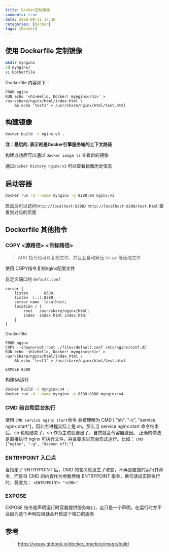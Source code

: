 ```yaml
---
title: Docker定制镜像
comments: true
date: 2020-09-31 17:36
categories: [Docker]
tags: [Docker]
---
```


## 使用 Dockerfile 定制镜像

```sh
mkdir mynginx
cd mynginx/
vi Dockerfile
```

Dockerfile 内容如下：
```
FROM nginx
RUN echo '<h1>Hello, Docker! mynginx</h1>' > /usr/share/nginx/html/index.html \
    && echo 'test1' > /usr/share/nginx/html/test.html
```

## 构建镜像

```sh
docker build -t nginx:v3 .
```

**注：最后的`.`表示的是Docker引擎服务端的上下文路径**


构建成功后可以通过 `docker image ls` 查看新的镜像

通过`docker history nginx:v3` 可以查看镜像历史信息


## 启动容器

```sh
docker run -d --name mynginx -p 8280:80 nginx:v3
```

启动后可以访问`http://localhost:8280/` `http://localhost:8280/test.html` 查看到对应的页面 


## Dockerfile 其他指令

### COPY <源路径> <目标路径>
> ADD 指令也可以复制文件，并且会自动解压 tar.gz 等压缩文件

使用 COPY指令复制nginx配置文件

自定义端口的 `default.conf`
```
server {
    listen       8380;
    listen  [::]:8380;
    server_name  localhost;
    location / {
        root   /usr/share/nginx/html;
        index  index.html index.htm;
    }
}
```

Dockerfile 
```
FROM nginx
COPY --chown=root:root ./files/default.conf /etc/nginx/conf.d/
RUN echo '<h1>Hello, Docker! mynginx</h1>' > /usr/share/nginx/html/index.html \
    && echo 'test1' > /usr/share/nginx/html/test.html
    
EXPOSE 8380    
```

构建&&运行
```sh
docker build -t mynginx:v4 .
docker run -d --name mynginx -p 8380:8380 mynginx:v4
```

### CMD 前台和后台执行

使用 `CMD service nginx start`命令
会被理解为 CMD [ "sh", "-c", "service nginx start"]，因此主进程实际上是 sh。那么当 service nginx start 命令结束后，sh 也就结束了，sh 作为主进程退出了，自然就会令容器退出。
正确的做法是直接执行 nginx 可执行文件，并且要求以前台形式运行。比如：
`CMD ["nginx", "-g", "daemon off;"]`

### ENTRYPOINT 入口点

当指定了 ENTRYPOINT 后，CMD 的含义就发生了改变，不再是直接的运行其命令，而是将 CMD 的内容作为参数传给 ENTRYPOINT 指令，换句话说实际执行时，将变为： `<ENTRYPOINT> "<CMD>"`

### EXPOSE 

EXPOSE 指令是声明运行时容器提供服务端口，这只是一个声明，在运行时并不会因为这个声明应用就会开启这个端口的服务



## 参考
> <https://yeasy.gitbook.io/docker_practice/image/build>
